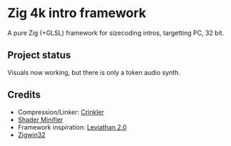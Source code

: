 # Zig 4k intro framework

A pure Zig (+GLSL) framework for sizecoding intros, targetting PC, 32 bit.

## Project status
Visuals now working, but there is only a token audio synth.

## Credits

* Compression/Linker: [Crinkler](https://github.com/runestubbe/Crinkler)
* [Shader Minifier](https://github.com/laurentlb/shader-minifier)
* Framework inspiration: [Leviathan 2.0](https://github.com/armak/Leviathan-2.0)
* [Zigwin32](https://github.com/marlersoft/zigwin32)
